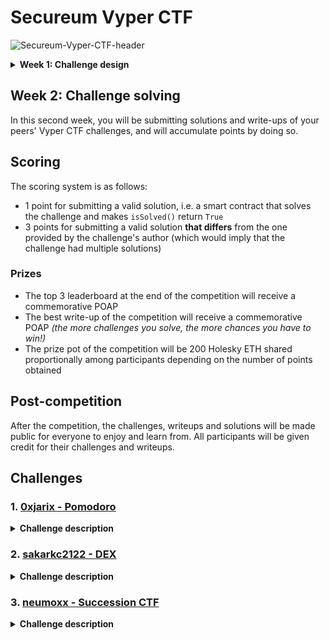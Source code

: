 # Secureum Vyper CTF

![Secureum-Vyper-CTF-header](img/Secureum-Vyper-CTF-header.png)

<details>
<summary><b>Week 1: Challenge design</b></summary>

If you are reading this, congratulations! You have made it to the top 16 of RACE-26 and are officially participating in the Secureum Vyper CTF!

## What is this about?

The: Secureum Vyper CTF is a collaborative competition where you will design and submit an original CTF challenge written in Vyper and deployed on the Holesky testnet.

## Week 1: Challenge design

In this first week, you will be designing and submitting a CTF challenge completely written in Vyper and deployed on the Holesky testnet (use the following RPC endpoint: `https://ethereum-holesky.publicnode.com/`).

### Frameworks

To do so, you can use any framework or tool you want, such as:

- [Foundry](https://book.getfoundry.sh/), through [pcaversaccio](https://github.com/pcaversaccio)'s [`VyperDeployer.sol`](https://github.com/pcaversaccio/snekmate/blob/main/lib/utils/VyperDeployer.sol)
- [Brownie](https://eth-brownie.readthedocs.io/en/stable/)
- [ApeWorkX](https://docs.apeworx.io/), through the [`ape-vyper`](https://github.com/ApeWorX/ape-vyper) plugin
- [Hardhat](https://hardhat.org/docs), through the [`hardhat-vyper`](https://hardhat.org/hardhat-runner/plugins/nomiclabs-hardhat-vyper) plugin
- [Remix IDE](https://remix.ethereum.org/), through the `vyper-plugin` (see [the plugins list](https://remix-ide.readthedocs.io/en/latest/plugin_list.html))

### `vyper` compiler

If it's your first time working with Vyper, or generally any kind of `python`-based project, you might want to install the `vyper` compiler and its dependencies in a virtual environment. To do so, you can follow the instructions in the [Vyper documentation](https://docs.vyperlang.org/en/latest/installing-vyper.html#creating-a-virtual-environment).

### Submission

To submit your challenge, you will need to create a private repository in your GitHub account and invite [luksgrin](https://github.com/luksgrin) as collaborator. The repository should contain:

- A `README.md` file with a description of the challenge (title, story...), the solution, and the contract's address on the Holesky testnet (there's no need to verify the source code, but feel free to do so if you want to)
- The source code of your challenge in a `src/` directory

It is recommended that you use a framework that allows you to write tests for your challenge, but it is not mandatory. If you do write tests, you can include them in a `test/` directory.

For the sake of consistency, all challenges must implement the `IVyperSecureumCTF` interface, which is defined as follows:

```python
@external
def isSolved() -> bool:
    """
    Returns whether the challenge has been solved or not.
    """
    pass
```

### Evaluation

The challenge will be considered valid if it is solvable by (at least) the solution you provide. If deemed solvable, the challenge will be added to the roster of challenges for the second week of the competition.

## Example

To give you an idea of a valid submission, head over to the [`example`](example) directory.

</details>

## Week 2: Challenge solving

In this second week, you will be submitting solutions and write-ups of your peers' Vyper CTF challenges, and will accumulate points by doing so.

## Scoring

The scoring system is as follows:

- 1 point for submitting a valid solution, i.e. a smart contract that solves the challenge and makes `isSolved()` return `True`
- 3 points for submitting a valid solution **that differs** from the one provided by the challenge's author (which would imply that the challenge had multiple solutions)

### Prizes

- The top 3 leaderboard at the end of the competition will receive a commemorative POAP
- The best write-up of the competition will receive a commemorative POAP _(the more challenges you solve, the more chances you have to win!)_
- The prize pot of the competition will be 200 Holesky ETH shared proportionally among participants depending on the number of points obtained

## Post-competition

After the competition, the challenges, writeups and solutions will be made public for everyone to enjoy and learn from. All participants will be given credit for their challenges and writeups.

## Challenges

### 1. [0xjarix - Pomodoro](./challenges/src/0xjarix-pomodoro/)

<details>
<summary><b>Challenge description</b></summary>

There's a new Work-To-Earn in town.

Get your **PomodoroNFT** so you're eligible for rewards on the Pomodoro DApp.

You might have heard of the "_Pomodoro Technique_" if you're all about being productive in your work, nonetheless here's a quick explanation:

Usually people work for 5 hours straight, lose efficiency as time goes on due to lack of focus, and get 1 hour of rest afterwards. The Pomodoro technique consists of highly efficient working shifts of 25 minutes followed by 5 minutes of rest as people find it difficult to focus for more than 25 minutes. The Pomodoro DApp incentivizes the use of the Pomodoro technique by awarding users with some ETH provided they own a PomodoroNFT. For every 25 minute of work, the user receives 0.000001 ETH.

The NFT costs `0.1 ether`, and the reward is `1e12`.

For flexibility purposes, the length of the pause is not fixed, although it is recommended that users spend exactly 5 minutes. The user can pause whenever they want for emergency purposes.

Could you drain the Pomodoro contract's funds?

_Access the test script [here](./challenges/test/0xjarix-pomodoro/PomodoroCTFTest.t.sol). Remember, to run this script you must execute:_

```bash 
forge test --match-path test/0xjarix-pomodoro/PomodoroCTFTest.t.sol
```

_**Note**: This challenge requires vyper compiler version `0.3.9`. Make sure you have the appropriate virtual environment set up for compilation!_

</details>

### 2. [sakarkc2122 - DEX](./challenges/src/sakarkc2122-dex/)

<details>
<summary><b>Challenge description</b></summary>

There is a DEX contract written using the Vyper programming language. The contract `dex.vy` creates a dex for swapping two tokens. The contract `Tokens` creates the ERC20 token. For this CTF, when you deploy and get the contract instance:

1. You get 100 T1 and 100 T2.
2. The Dex contract gets 1000 T1 and 1000 T2. 

Could you steal all T1 and T2 tokens from the Dex contract?

_Access the test script [here](./challenges/test/sakarkc2122-dex/SakarDEXCTFTest.t.sol). Remember, to run this script you must execute:_

```bash 
forge test --match-path test/sakarkc2122-dex/SakarDEXCTFTest.t.sol
```

_**Note**: This challenge requires vyper compiler version `0.3.10`. Make sure you have the appropriate virtual environment set up for compilation!_

</details>


### 3. [neumoxx - Succession CTF](./challenges/src/neumoxx-succession/)

<details>
<summary><b>Challenge description</b></summary>

```
-----------------------------------------=----==----------------------------------------------
---------------------------------==+=+*##%%%%%**%%%#*=----------------------------------------
---------------------------------=%@@@@@@@@@@@@@@@@@@@@@%++==---------------------------------
--------------------------------=*%@@@@@@@@@@@@@@@@@@@@@@@@@%#*#==----=-----------------------
------------------------------=-+@@@@@@%%@@@@@@@@@@%%%%@@@@@@@@@@@@@#+------------------------
-------------------------------=*@@%%%%%@@%@@@@@%%%@@%@%%@@@@@@@@@@@@%#=-=-----------=-=------
----------------------------===*%%##%%%%@%@@@@@@@@@@@@@%%%@@@@@@@@@@@@@%+==-------------------
-----------------------------=+#%%%%@@@@@@@@@@@@@@@@@@@@@@@@@@@@@@@@@@@@@*-=-------==---------
---------------------------==#%@@@@@@@@@@@@@@@@@@@@@@@@@@@@@@@@@@@@@@@@@@@#---=---------------
---------------------------=+%@@@@@@@@@@@@@@@@@@@@@@@@@@@@@@@@@@@@@@@@@@@@%#=---=----==-------
------------------------==**%@@@@@@@@@@@@@@@@@@@@@@@@@%@@@@@@@@@@@@@@@@@@@@#----=-=-====-----=
-------------------------=+#%@@@@@@@@@@@@@@@@@@@%%@%%%%%%%@%@@@@@@@@@@@@@@%%------==------=--=
-------------------------+%%%%%@@@@@@@@@@@@%@@%%%@%%%%%%%@@@@%%@@@@@@@@@@%%%%%%%%%%%%%##**++==
-----------------------=-*%%@@@%%%%%%@@@@@@@@@@@@@%%%%%%%%@@%@@%%@@@@@@%@@%##%%%%%%%%%%%%%%%%%
-----------------------==#%%%@@@@@%%@@@@@@@%%%%%%%%%#####%@@@@@#%%%%##%%%%%##%%%%%%%%%%%%%%%%%
------------------------=*%%%@@@@@%@@@%%%%#%@@@@@%%%%%%%%%@@@@@%%%####+**#%%#%%%%%%%%%%%%%%%%%
-------------------------+@@%%%%%%%##%@@@@@@#***#%%%%%%%%@%%%%%#@@@%%*++++*#%#%%%%%%%%%%%%%%%%
-------------------------#%**#%#*+#%=++#***+****+*####%%%%%%#*#%*+++=++++=+*##%###############
------------------------+**#**+===*#+----==+***##+****#%%%%%##*****-+=:-=+#+*##########%%#%%%%
-------------------------=***=---=*%*=-:--:::-=+*****%%%%%%%%#%##*++-:--:-*%*######%%%%%%%%%%%
--------------------------+::::--+%@%*+---=++==-=--==*#%%%%#%###*++-:-==-:=-*##%%%%%%%%%%%%%%%
--------------------------=*****+%@%%#*++=++**#%%%%@%%%%%#****++==+-::--++--###%%%%%%%%%%%%%%%
--------------------------+#****%@@%%###*****##%%%%%%%%#%#***++=++=+::--#+#+##############%%%%
--------------------------*##**#%@@%%%##***#%%@%%%%###*#####***#*+==:+##==**###########*****##
--------------------------+#**#%@@@@%%@%%+#%%@@@%#****#%%####%%%#**-####*#=+############******
--------------------------=++*%####*****##%#%%%%%###%%%##%%#%%%%##=*%%%%*--=###############***
---------------------------**%#+*++=:::=-=@%*#%#%%%%%%%%%%#%%%%%#*@%%%#+--++##################
----------------------=-=-=##%%%*+=*#%@@@@@@%**#%############%%#*#*##*=--=*###****############
-------------=++*=-=-------#%@@@%%%%@@@@@@@@@@@+**##%%#*+*####*+%+-:--+-.:*************#######
----------#@@@@@@@@@@@@@@@@@@@@@@@+=+++*#%%%%@@@@*#%%%##*+***+=%#---=*=...:+**************####
--------=@@@@@@@@@@@@@@@@@%@@@@@@@@+-++++==--=*%%%%%####***+=#%#---+*+...:::::+****+==++++==-:
------:@@@@@@@@@@@@%#@@@@@%@@@@@@@@%+*#**+++++++*%%##***++=+%%#--=*+=::::::::::::-::::::::::::
-----+@@@%*##@@@@%@%%%@@@@@#@@@%%%%#*+**+++****####*++=+=+#%%+-+=*@@::::::::::-:::::::::::::--
----%@@@@%#+-=**%@%%++%@%%%*%@@%%%#=.-*%%%%@@@@@@%%*=+*++%%#===+*%%::::::::----::::::::::::---
---@@@%%%#*=-::*#%%%*:#%%##-#@%#**+.:.:.:*%@@%%%@@%+=#**##===*+*@+:::::::-------::::::::::----
-=@@%%%%#+===:--**++-.-*###:#%%#-:-+*++:...:-*%@%%%+#*++==+*++%@+:-::-:---------::::::::------
%@@%%%*+++==--:=+++=::=#*+=.=%%#=-==+*#*##=:...:+*+++==+*%@@@@@=:--:---:-------.::::::--------
@@%%+*+*+======+=+=--:-***=::-=====++***#*###%#=...-##@@@@@@@@%:----::------:.::::::----------
%#+=.##*++=====#---==-==*=======++++++*+++***++=--#--@@@@@@@@%:-----------:.::-:::::-----::--:
@#--=+++++=-=++============-:----==========--:::*#@@+=@@@@@@@-------------:::-:::---=-:::..:::
%#*+--::==+++++++======--------::::::::#+:::::+%@@@@@:%@@@@@#-------------:::::::---:.....::..
#**++*--:.===+=====-----------::::::-:=#+=:.=*=+@@@@@@.@@@@@:---------------:::::-:......:::..
#**+++++-::::----------------:::::::::##:.-===+++=*@@@:*@@@----------------::::--:......::....
*+++++===--::-:===-=-------::::::-:::.#=..=+=-::--...@@.@@*:---------:-----::::--:.....:::...:
*+==---------::.:-==----------:::-::..#....::::---:....:@@:---------------.:::---......:...:-:
**++++==------==:.:=-------------:::..*...-:-::::::..--+::---------------.::::-:::....::::::--
**+++==------===---..-----------:::...+.:-:::..::::-==@@#---------------:::::-:::....::::::::-
**++=-=-=---=====---:.:--------:::...-=:+:::...:::::@@@@---------------:::::---::....::...::--
+++=:.=------=--------:.------:::...=:--.:....::::*@@@@-:--------------:::-:--::.........::---
=-:..==-------=--------:.:::::::...==:-+-=:::::-%#@@@@#:--------------:::::-::::.......:::--:-
:::.------------=--=----:..::::...=+-:=:-:-::=@@@@@@@@---------------::::-----:::.....::::-::-
```

Henry senior has setup a meeting with his three children: Marion, Anna and Henry junior. About to retire after a very successful business activity throughout his life, he has decided to retire and divide his 30_000 shares of the company giving his kids 10_000 shares each. For this, 
they just have to sign the document and receive their piece of the pie.

But you (Henry Junior) have other plans. You wants everything. Will you be able to get the full 30_000 shares of the company?

_Access the test script [here](./challenges/test/neumoxx-succession/SuccessionCTFTest.t.sol). Remember, to run this script you must execute:_

```bash 
forge test --match-path test/neumoxx-succession/SuccessionCTFTest.t.sol
```

_**Note**: This challenge requires vyper compiler version `0.3.0`. Make sure you have the appropriate virtual environment set up for compilation!_

</details>